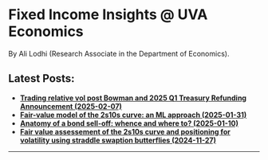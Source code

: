 

<h1>Fixed Income Insights @ UVA Economics</h1>


By Ali Lodhi (Research Associate in the Department of Economics).

## Latest Posts:

- [**Trading relative vol post Bowman and 2025 Q1 Treasury Refunding Announcement (2025-02-07)**](post_4/body.md)
- [**Fair-value model of the 2s10s curve: an ML approach (2025-01-31)**](post_3/body.md)
- [**Anatomy of a bond sell-off: whence and where to? (2025-01-10)**](post_2/body.md)
- [**Fair value assessement of the 2s10s curve and positioning for volatility using straddle swaption butterflies (2024-11-27)**](post_1/body.md)
  




---

